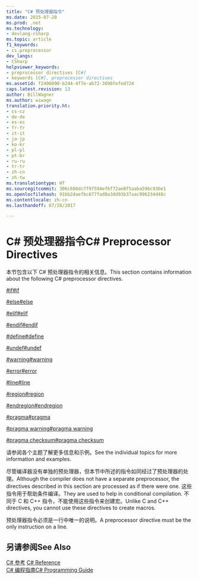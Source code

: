 ```yaml
---
title: "C# 预处理器指令"
ms.date: 2015-07-20
ms.prod: .net
ms.technology:
- devlang-csharp
ms.topic: article
f1_keywords:
- cs.preprocessor
dev_langs:
- CSharp
helpviewer_keywords:
- preprocessor directives [C#]
- keywords [C#], preprocessor directives
ms.assetid: f2406090-b244-4f7e-ab72-3698fefed724
caps.latest.revision: 13
author: BillWagner
ms.author: wiwagn
translation.priority.ht:
- cs-cz
- de-de
- es-es
- fr-fr
- it-it
- ja-jp
- ko-kr
- pl-pl
- pt-br
- ru-ru
- tr-tr
- zh-cn
- zh-tw
ms.translationtype: HT
ms.sourcegitcommit: 306c608dc7f97594ef6f72ae0f5aaba596c936e1
ms.openlocfilehash: 91bb2daefbc677fad8a3dd93b37aac996234d48c
ms.contentlocale: zh-cn
ms.lasthandoff: 07/28/2017

---
```

# <a name="c-preprocessor-directives"></a><span data-ttu-id="f66c1-102">C# 预处理器指令</span><span class="sxs-lookup"><span data-stu-id="f66c1-102">C# Preprocessor Directives</span></span>
<span data-ttu-id="f66c1-103">本节包含以下 C# 预处理器指令的相关信息。</span><span class="sxs-lookup"><span data-stu-id="f66c1-103">This section contains information about the following C# preprocessor directives.</span></span>  
  
 [<span data-ttu-id="f66c1-104">#if</span><span class="sxs-lookup"><span data-stu-id="f66c1-104">#if</span></span>](../../../csharp/language-reference/preprocessor-directives/preprocessor-if.md)  
  
 [<span data-ttu-id="f66c1-105">#else</span><span class="sxs-lookup"><span data-stu-id="f66c1-105">#else</span></span>](../../../csharp/language-reference/preprocessor-directives/preprocessor-else.md)  
  
 [<span data-ttu-id="f66c1-106">#elif</span><span class="sxs-lookup"><span data-stu-id="f66c1-106">#elif</span></span>](../../../csharp/language-reference/preprocessor-directives/preprocessor-elif.md)  
  
 [<span data-ttu-id="f66c1-107">#endif</span><span class="sxs-lookup"><span data-stu-id="f66c1-107">#endif</span></span>](../../../csharp/language-reference/preprocessor-directives/preprocessor-endif.md)  
  
 [<span data-ttu-id="f66c1-108">#define</span><span class="sxs-lookup"><span data-stu-id="f66c1-108">#define</span></span>](../../../csharp/language-reference/preprocessor-directives/preprocessor-define.md)  
  
 [<span data-ttu-id="f66c1-109">#undef</span><span class="sxs-lookup"><span data-stu-id="f66c1-109">#undef</span></span>](../../../csharp/language-reference/preprocessor-directives/preprocessor-undef.md)  
  
 [<span data-ttu-id="f66c1-110">#warning</span><span class="sxs-lookup"><span data-stu-id="f66c1-110">#warning</span></span>](../../../csharp/language-reference/preprocessor-directives/preprocessor-warning.md)  
  
 [<span data-ttu-id="f66c1-111">#error</span><span class="sxs-lookup"><span data-stu-id="f66c1-111">#error</span></span>](../../../csharp/language-reference/preprocessor-directives/preprocessor-error.md)  
  
 [<span data-ttu-id="f66c1-112">#line</span><span class="sxs-lookup"><span data-stu-id="f66c1-112">#line</span></span>](../../../csharp/language-reference/preprocessor-directives/preprocessor-line.md)  
  
 [<span data-ttu-id="f66c1-113">#region</span><span class="sxs-lookup"><span data-stu-id="f66c1-113">#region</span></span>](../../../csharp/language-reference/preprocessor-directives/preprocessor-region.md)  
  
 [<span data-ttu-id="f66c1-114">#endregion</span><span class="sxs-lookup"><span data-stu-id="f66c1-114">#endregion</span></span>](../../../csharp/language-reference/preprocessor-directives/preprocessor-endregion.md)  
  
 [<span data-ttu-id="f66c1-115">#pragma</span><span class="sxs-lookup"><span data-stu-id="f66c1-115">#pragma</span></span>](../../../csharp/language-reference/preprocessor-directives/preprocessor-pragma.md)  
  
 [<span data-ttu-id="f66c1-116">#pragma warning</span><span class="sxs-lookup"><span data-stu-id="f66c1-116">#pragma warning</span></span>](../../../csharp/language-reference/preprocessor-directives/preprocessor-pragma-warning.md)  
  
 [<span data-ttu-id="f66c1-117">#pragma checksum</span><span class="sxs-lookup"><span data-stu-id="f66c1-117">#pragma checksum</span></span>](../../../csharp/language-reference/preprocessor-directives/preprocessor-pragma-checksum.md)  
  
 <span data-ttu-id="f66c1-118">请参阅各个主题了解更多信息和示例。</span><span class="sxs-lookup"><span data-stu-id="f66c1-118">See the individual topics for more information and examples.</span></span>  
  
 <span data-ttu-id="f66c1-119">尽管编译器没有单独的预处理器，但本节中所述的指令如同经过了预处理器的处理。</span><span class="sxs-lookup"><span data-stu-id="f66c1-119">Although the compiler does not have a separate preprocessor, the directives described in this section are processed as if there were one.</span></span> <span data-ttu-id="f66c1-120">这些指令用于帮助条件编译。</span><span class="sxs-lookup"><span data-stu-id="f66c1-120">They are used to help in conditional compilation.</span></span> <span data-ttu-id="f66c1-121">不同于 C 和 C++ 指令，不能使用这些指令来创建宏。</span><span class="sxs-lookup"><span data-stu-id="f66c1-121">Unlike C and C++ directives, you cannot use these directives to create macros.</span></span>  
  
 <span data-ttu-id="f66c1-122">预处理器指令必须是一行中唯一的说明。</span><span class="sxs-lookup"><span data-stu-id="f66c1-122">A preprocessor directive must be the only instruction on a line.</span></span>  
  
## <a name="see-also"></a><span data-ttu-id="f66c1-123">另请参阅</span><span class="sxs-lookup"><span data-stu-id="f66c1-123">See Also</span></span>  
 <span data-ttu-id="f66c1-124">[C# 参考](../../../csharp/language-reference/index.md) </span><span class="sxs-lookup"><span data-stu-id="f66c1-124">[C# Reference](../../../csharp/language-reference/index.md) </span></span>  
 [<span data-ttu-id="f66c1-125">C# 编程指南</span><span class="sxs-lookup"><span data-stu-id="f66c1-125">C# Programming Guide</span></span>](../../../csharp/programming-guide/index.md)


